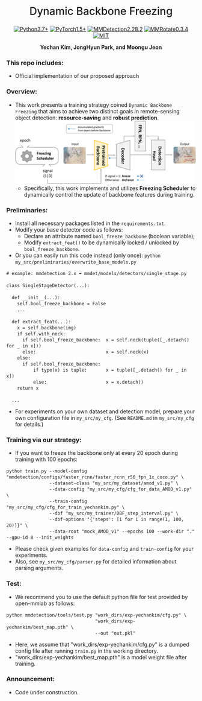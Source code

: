 <h1 align="center" style="font-weight: 500; line-height: 1.4;">
  Dynamic Backbone Freezing 
</h1>

<p align="center">
  <a href="#"><img alt="Python3.7+" src="https://img.shields.io/badge/Python-3.7+-blue?logo=python&logoColor=white"></a>
  <a href="#"><img alt="PyTorch1.5+" src="https://img.shields.io/badge/PyTorch-1.5+-orange?logo=pytorch&logoColor=white"></a>
  <a href="#"><img alt="MMDetection2.28.2" src="https://img.shields.io/badge/MMDetection-2.28.2-red?logo=mmlab&logoColor=white"></a>
  <a href="#"><img alt="MMRotate0.3.4" src="https://img.shields.io/badge/MMRotate-0.3.4-hotpink?logo=mmlab&logoColor=white"></a>
  <a href="#"><img alt="MIT" src="https://img.shields.io/badge/License-MIT-green?logo=MIT"></a>
</p>

<p align="center">
  <b>Yechan Kim, </b>
  <b>JongHyun Park, and </b>
  <b>Moongu Jeon</b>
</p>


### This repo includes:
- Official implementation of our proposed approach

### Overview:
- This work presents a training strategy coined `Dynamic Backbone Freezing` that aims to achieve two distinct goals in remote-sensing object detection: **resource-saving** and **robust prediction**.
![Overview_Figure](./my_src/Overview_DBF.png)
  - Specifically, this work implements and utilizes **Freezing Scheduler** to dynamically control the update of backbone features during training.

### Preliminaries:
- Install all necessary packages listed in the `requirements.txt`. 
- Modify your base detector code as follows:
  - Declare an attribute named `bool_freeze_backbone` (boolean variable);
  - Modify `extract_feat()` to be dynamically locked / unlocked by `bool_freeze_backbone`. 
- Or you can easily run this code instead (only once): `python my_src/preliminaries/overwrite_base_models.py`
~~~
# example: mmdetection 2.x ➡️ mmdet/models/detectors/single_stage.py

class SingleStageDetector(...):

  def __init__(...):
    self.bool_freeze_backbone = False
    ...
  
  def extract_feat(...):
    x = self.backbone(img)
    if self.with_neck:
      if self.bool_freeze_backbone:  x = self.neck(tuple([_.detach() for _ in x]))
      else:                          x = self.neck(x)
    else:
      if self.bool_freeze_backbone:  
          if type(x) is tuple:       x = tuple([_.detach() for _ in x])
          else:                      x = x.detach()
    return x
  
  ...
~~~
- For experiments on your own dataset and detection model, prepare your own configuration file in `my_src/my_cfg`. (See `README.md` in `my_src/my_cfg` for details.)

### Training via our strategy:
- If you want to freeze the backbone only at every 20 epoch during training with 100 epochs:
~~~
python train.py --model-config "mmdetection/configs/faster_rcnn/faster_rcnn_r50_fpn_1x_coco.py" \
                --dataset-class "my_src/my_dataset/amod_v1.py" \
                --data-config "my_src/my_cfg/cfg_for_data_AMOD_v1.py" \
                --train-config "my_src/my_cfg/cfg_for_train_yechankim.py" \
                --dbf "my_src/my_trainer/DBF_step_interval.py" \
                --dbf-options "{'steps': [i for i in range(1, 100, 20)]}" \
                --data-root "mock_AMOD_v1" --epochs 100 --work-dir "." --gpu-id 0 --init_weights
~~~
  - Please check given examples for `data-config` and `train-config` for your experiments.
  - Also, see `my_src/my_cfg/parser.py` for detailed information about parsing arguments.

### Test:
- We recommend you to use the default python file for test provided by open-mmlab as follows:
~~~
python mmdetection/tools/test.py "work_dirs/exp-yechankim/cfg.py" \
                                 "work_dirs/exp-yechankim/best_map.pth" \
                                 --out "out.pkl"
~~~
  - Here, we assume that "work_dirs/exp-yechankim/cfg.py" is a dumped config file after running `train.py` in the working directory.
  - "work_dirs/exp-yechankim/best_map.pth" is a model weight file after training.

### Announcement:
- Code under construction.
